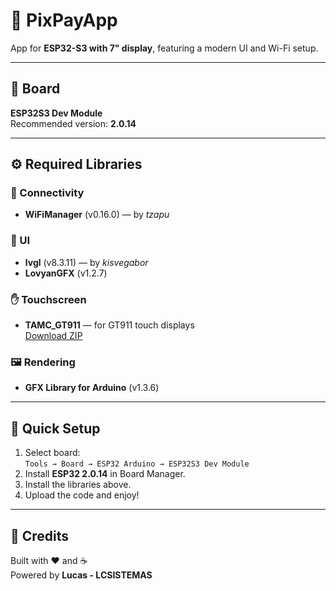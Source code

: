 # 💸 PixPayApp

App for **ESP32-S3 with 7" display**, featuring a modern UI and Wi-Fi setup.

---

## 🧩 Board

**ESP32S3 Dev Module**  
Recommended version: **2.0.14**

---

## ⚙️ Required Libraries

### 📶 Connectivity
- **WiFiManager** (v0.16.0) — by *tzapu*

### 🧱 UI
- **lvgl** (v8.3.11) — by *kisvegabor*  
- **LovyanGFX** (v1.2.7)

### ✋ Touchscreen
- **TAMC_GT911** — for GT911 touch displays  
  [Download ZIP](https://github.com/TAMCTec/gt911-arduino/archive/refs/heads/main.zip)

### 🖼️ Rendering
- **GFX Library for Arduino** (v1.3.6)

---

## 🚀 Quick Setup

1. Select board:  
   `Tools → Board → ESP32 Arduino → ESP32S3 Dev Module`
2. Install **ESP32 2.0.14** in Board Manager.  
3. Install the libraries above.  
4. Upload the code and enjoy!

---

## 🧠 Credits

Built with ❤️ and ☕  
Powered by **Lucas - LCSISTEMAS**
